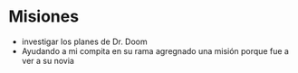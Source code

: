 # Misiones 

* investigar los planes de Dr. Doom
* Ayudando a mi compita en su rama agregnado una misión porque fue a ver a su novia
